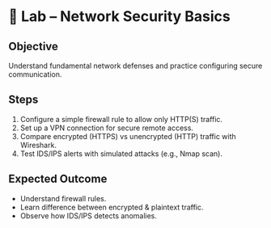 # 🔬 Lab – Network Security Basics  

## Objective  
Understand fundamental network defenses and practice configuring secure communication.  

## Steps  
1. Configure a simple firewall rule to allow only HTTP(S) traffic.  
2. Set up a VPN connection for secure remote access.  
3. Compare encrypted (HTTPS) vs unencrypted (HTTP) traffic with Wireshark.  
4. Test IDS/IPS alerts with simulated attacks (e.g., Nmap scan).  

## Expected Outcome  
- Understand firewall rules.  
- Learn difference between encrypted & plaintext traffic.  
- Observe how IDS/IPS detects anomalies.  
